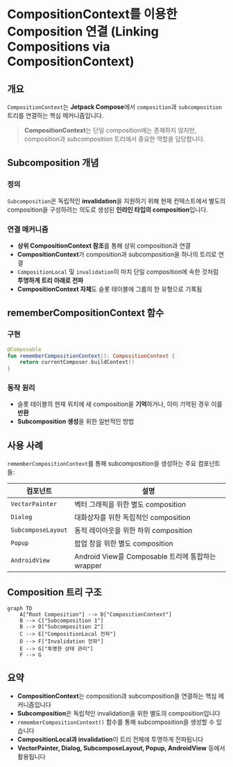 # CompositionContext를 이용한 Composition 연결 (Linking Compositions via CompositionContext)

## 개요

`CompositionContext`는 **Jetpack Compose**에서 `composition`과 `subcomposition` 트리를 연결하는 핵심 메커니즘입니다. 

> **CompositionContext**는 단일 composition에는 존재하지 않지만, composition과 subcomposition 트리에서 중요한 역할을 담당합니다.

## Subcomposition 개념

### 정의
`Subcomposition`은 독립적인 **invalidation**을 지원하기 위해 현재 컨텍스트에서 별도의 composition을 구성하려는 의도로 생성된 **인라인 타입의 composition**입니다.

### 연결 메커니즘
- **상위 CompositionContext 참조**를 통해 상위 composition과 연결
- **CompositionContext**가 composition과 subcomposition을 하나의 트리로 연결
- `CompositionLocal` 및 `invalidation`이 마치 단일 composition에 속한 것처럼 **투명하게 트리 아래로 전파**
- **CompositionContext 자체**도 슬롯 테이블에 그룹의 한 유형으로 기록됨

## rememberCompositionContext 함수

### 구현
```kotlin
@Composable 
fun rememberCompositionContext(): CompositionContext {
    return currentComposer.buildContext()
}
```

### 동작 원리
- 슬롯 테이블의 현재 위치에 새 composition을 **기억**하거나, 이미 기억된 경우 이를 **반환**
- **Subcomposition 생성**을 위한 일반적인 방법

## 사용 사례

`rememberCompositionContext`를 통해 subcomposition을 생성하는 주요 컴포넌트들:

| 컴포넌트 | 설명 |
|----------|------|
| `VectorPainter` | 벡터 그래픽을 위한 별도 composition |
| `Dialog` | 대화상자를 위한 독립적인 composition |
| `SubcomposeLayout` | 동적 레이아웃을 위한 하위 composition |
| `Popup` | 팝업 창을 위한 별도 composition |
| `AndroidView` | Android View를 Composable 트리에 통합하는 wrapper |

## Composition 트리 구조

```mermaid
graph TD
    A["Root Composition"] --> B["CompositionContext"]
    B --> C["Subcomposition 1"]
    B --> D["Subcomposition 2"]
    C --> E["CompositionLocal 전파"]
    D --> F["Invalidation 전파"]
    E --> G["투명한 상태 관리"]
    F --> G
```

## 요약

- **CompositionContext**는 composition과 subcomposition을 연결하는 핵심 메커니즘입니다
- **Subcomposition**은 독립적인 invalidation을 위한 별도의 composition입니다
- `rememberCompositionContext()` 함수를 통해 subcomposition을 생성할 수 있습니다
- **CompositionLocal과 invalidation**이 트리 전체에 투명하게 전파됩니다
- **VectorPainter, Dialog, SubcomposeLayout, Popup, AndroidView** 등에서 활용됩니다